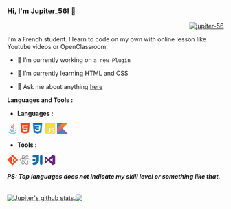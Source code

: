 
### Hi, I'm [Jupiter_56!](https://github.com/Jupiter-56) 👋
<a href="https://github.com/Jupiter-56">
<p align="right"> <img src="https://komarev.com/ghpvc/?username=jupiter-56&color=blue&style=flat&label=Profile+view" alt="jupiter-56" />
</a>  
<br/>


I'm a French student. I learn to code on my own with online lesson like Youtube videos or OpenClassroom.


- 🔭 I’m currently working on `a new Plugin`

- 🌱 I’m currently learning HTML and CSS

- 💬 Ask me about anything [here](https://github.com/Jupiter-56/Jupiter-56/issues)

**Languages and Tools :**

- **Languages :**
    
<code><img height="25" src="https://github.com/devicons/devicon/blob/master/icons/java/java-original.svg"></code>
<code><img height="25" src="https://github.com/devicons/devicon/blob/master/icons/html5/html5-plain.svg"></code>
<code><img height="25" src="https://github.com/devicons/devicon/blob/master/icons/css3/css3-plain.svg"></code>
<code><img height="25" src="https://github.com/devicons/devicon/blob/master/icons/javascript/javascript-plain.svg"></code>
<code><img height="25" src="https://github.com/devicons/devicon/blob/master/icons/kotlin/kotlin-original.svg"></code>

- **Tools :**
    
<code><img height="25" src="https://github.com/devicons/devicon/blob/master/icons/git/git-plain.svg"></code>
<code><img height="25" src="https://github.com/devicons/devicon/blob/master/icons/atom/atom-original.svg"></code>
<code><img height="25" src="https://github.com/devicons/devicon/blob/master/icons/intellij/intellij-plain.svg"></code>
<code><img height="25" src="https://github.com/devicons/devicon/blob/master/icons/visualstudio/visualstudio-plain.svg"></code>


*__PS: Top languages does not indicate my skill level or something like that.__*

<br/>

<a href="https://github.com/Jupiter-56">
  <img align="center" src="https://github-readme-stats.anuraghazra1.vercel.app/api?username=Jupiter-56&show_icons=true&include_all_commits=true&bg_color=30,e96443,904e95&title_color=fff&text_color=fff&count_private=true&theme=graywhite" alt="Jupiter's github stats" />
</a>
<a href="https://github.com/Jupiter-56">
  <img align="center" src="https://github-readme-stats.anuraghazra1.vercel.app/api/top-langs/?username=Jupiter-56&layout=compact&bg_color=30,e96443,904e95&title_color=fff&text_color=fff&theme=graywhite" />
</a>
